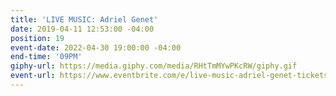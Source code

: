 ```yaml
---
title: 'LIVE MUSIC: Adriel Genet'
date: 2019-04-11 12:53:00 -04:00
position: 19
event-date: 2022-04-30 19:00:00 -04:00
end-time: '09PM'
giphy-url: https://media.giphy.com/media/RHtTmMYwPKcRW/giphy.gif
event-url: https://www.eventbrite.com/e/live-music-adriel-genet-tickets-275368533697
---
```


